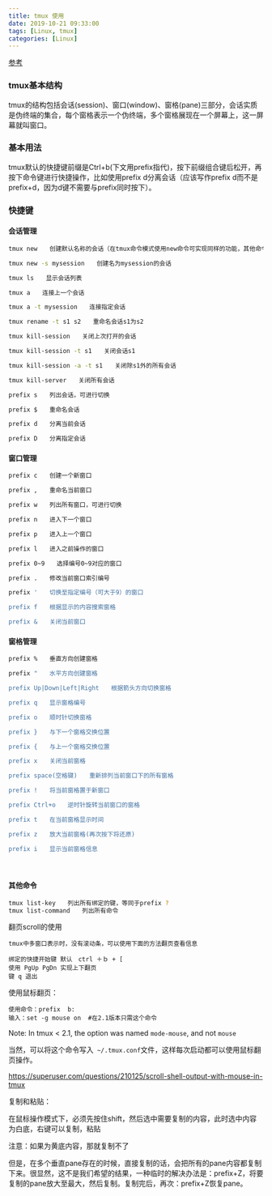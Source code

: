 ```yaml
---
title: tmux 使用
date: 2019-10-21 09:33:00
tags: [Linux, tmux]
categories: [Linux]
---
```


[参考](https://www.cnblogs.com/liuguanglin/p/9290345.html)

### tmux基本结构

tmux的结构包括会话(session)、窗口(window)、窗格(pane)三部分，会话实质是伪终端的集合，每个窗格表示一个伪终端，多个窗格展现在一个屏幕上，这一屏幕就叫窗口。

### 基本用法
tmux默认的快捷键前缀是Ctrl+b(下文用prefix指代)，按下前缀组合键后松开，再按下命令键进行快捷操作，比如使用prefix d分离会话（应该写作prefix d而不是prefix+d，因为d键不需要与prefix同时按下）。


### 快捷键

#### 会话管理　



```sh
tmux new　　创建默认名称的会话（在tmux命令模式使用new命令可实现同样的功能，其他命令同理，后文不再列出tmux终端命令）

tmux new -s mysession　　创建名为mysession的会话

tmux ls　　显示会话列表

tmux a　　连接上一个会话

tmux a -t mysession　　连接指定会话

tmux rename -t s1 s2　　重命名会话s1为s2

tmux kill-session　　关闭上次打开的会话

tmux kill-session -t s1　　关闭会话s1

tmux kill-session -a -t s1　　关闭除s1外的所有会话

tmux kill-server　　关闭所有会话
```


```sh
prefix s　　列出会话，可进行切换

prefix $　　重命名会话

prefix d　　分离当前会话

prefix D　　分离指定会话
```

#### 窗口管理

```sh
prefix c　　创建一个新窗口

prefix ,　　重命名当前窗口

prefix w　　列出所有窗口，可进行切换

prefix n　　进入下一个窗口

prefix p　　进入上一个窗口

prefix l　　进入之前操作的窗口

prefix 0~9　　选择编号0~9对应的窗口

prefix .　　修改当前窗口索引编号

prefix '　　切换至指定编号（可大于9）的窗口

prefix f　　根据显示的内容搜索窗格

prefix &　　关闭当前窗口
```

#### 窗格管理

```sh
prefix %　　垂直方向创建窗格

prefix "　　水平方向创建窗格

prefix Up|Down|Left|Right　　根据箭头方向切换窗格

prefix q　　显示窗格编号

prefix o　　顺时针切换窗格

prefix }　　与下一个窗格交换位置

prefix {　　与上一个窗格交换位置

prefix x　　关闭当前窗格

prefix space(空格键)　　重新排列当前窗口下的所有窗格

prefix !　　将当前窗格置于新窗口

prefix Ctrl+o　　逆时针旋转当前窗口的窗格

prefix t　　在当前窗格显示时间

prefix z　　放大当前窗格(再次按下将还原)

prefix i　　显示当前窗格信息
```


　　
#### 其他命令
```sh
tmux list-key　　列出所有绑定的键，等同于prefix ?
tmux list-command　　列出所有命令
```

翻页scroll的使用  
```
tmux中多窗口表示时，没有滚动条，可以使用下面的方法翻页查看信息

绑定的快捷开始键 默认　ctrl ＋ｂ + [
使用 PgUp PgDn 实现上下翻页
键 q 退出
```

使用鼠标翻页：

```
使用命令：prefix  b:
输入：set -g mouse on  #在2.1版本只需这个命令
```

Note: In tmux < 2.1, the option was named `mode-mouse`, and not `mouse`

当然，可以将这个命令写入` ~/.tmux.conf`文件，这样每次启动都可以使用鼠标翻页操作。

https://superuser.com/questions/210125/scroll-shell-output-with-mouse-in-tmux

复制和粘贴：

在鼠标操作模式下，必须先按住shift，然后选中需要复制的内容，此时选中内容为白底，右键可以复制，粘贴

注意：如果为黄底内容，那就复制不了

但是，在多个垂直pane存在的时候，直接复制的话，会把所有的pane内容都复制下来。很显然，这不是我们希望的结果，一种临时的解决办法是：prefix+Z，将要复制的pane放大至最大，然后复制。复制完后，再次：prefix+Z恢复pane。







